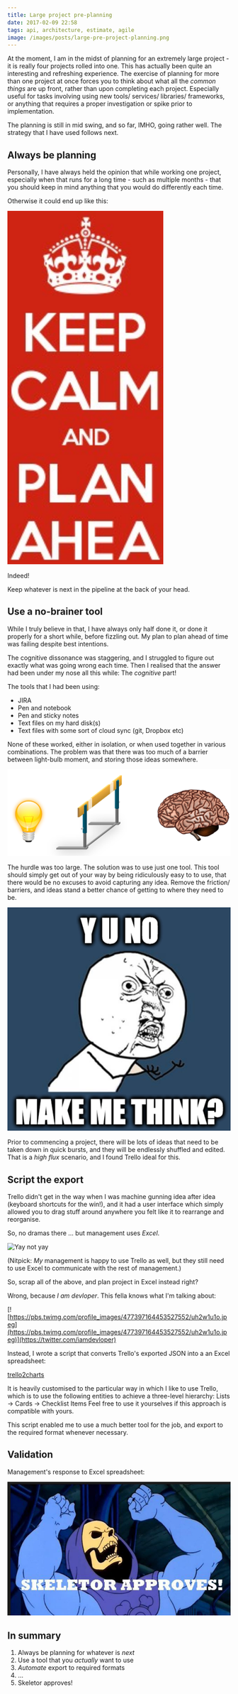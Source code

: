 ```yaml
---
title: Large project pre-planning
date: 2017-02-09 22:58
tags: api, architecture, estimate, agile
image: /images/posts/large-pre-project-planning.png
---
```


At the moment,
I am in the midst of planning for an extremely large project -
it is really four projects rolled into one.
This has actually been quite an interesting and refreshing experience.
The exercise of planning for more than one project at once
forces you to think about what all the *common things* are up front,
rather than upon completing each project.
Especially useful for tasks involving
using new tools/ services/ libraries/ frameworks,
or anything that requires a proper investigation or spike prior to implementation.

The planning is still in mid swing,
and so far, IMHO, going rather well.
The strategy that I have used follows next.

## Always be planning

Personally, I have always held the opinion that
while working one project,
especially when that runs for a long time -
such as multiple months -
that you should keep in mind anything that you would do differently each time.

Otherwise it could end up like this:

![Keep calm and plan ahea](/images/posts/keep-calm-and-plan-ahea.png)

Indeed!

Keep whatever is next in the pipeline at the back of your head.

## Use a no-brainer tool

While I truly believe in that,
I have always only half done it,
or done it properly for a short while,
before fizzling out.
My plan to plan ahead of time was failing despite best intentions.

The cognitive dissonance was staggering,
and I struggled to figure out exactly what was going wrong each time.
Then I realised that the answer had been under my nose all this while:
The *cognitive* part!

The tools that I had been using:

- JIRA
- Pen and notebook
- Pen and sticky notes
- Text files on my hard disk(s)
- Text files with some sort of cloud sync (git, Dropbox etc)

None of these worked, either in isolation,
or when used together in various combinations.
The problem was that there was too much of a barrier
between light-bulb moment, and
storing those ideas somewhere.

![Lightbulb -> Hurdle -> Brain](/images/posts/lightbulb-hurdle-brain.png)

The hurdle was too large.
The solution was to use just one tool.
This tool should simply get out of your way by being ridiculously easy to to use,
that there would be no excuses to avoid capturing any idea.
Remove the friction/ barriers,
and ideas stand a better chance of getting to where they need to be.

![Y U NO make me think?](/images/posts/y-u-no-make-me-think.png)

Prior to commencing a project,
there will be lots of ideas that need to be taken down in quick bursts,
and they will be endlessly shuffled and edited.
That is a *high flux* scenario,
and I found Trello ideal for this.

## Script the export

Trello didn't get in the way when I was machine gunning
idea after idea (keyboard shortcuts for the win!),
and it had a user interface which simply allowed you to drag
stuff around anywhere you felt like it to rearrange and reorganise.

So, no dramas there ... but management uses *Excel*.

![Yay not yay](http://gif-finder.com/wp-content/uploads/2015/10/Sarah-Hyland-Yay.gif)

(Nitpick: *My* management is happy to use Trello as well,
but they still need to use Excel to communicate with the rest of management.)

So, scrap all of the above, and plan project in Excel instead right?

Wrong, because *I am devloper*. This fella knows what I'm talking about:

[![https://pbs.twimg.com/profile_images/477397164453527552/uh2w1u1o.jpeg](https://pbs.twimg.com/profile_images/477397164453527552/uh2w1u1o.jpeg)](https://twitter.com/iamdevloper)

Instead, I wrote a script that converts Trello's exported JSON
into a an Excel spreadsheet:

[trello2charts](https://github.com/bguiz/trello2charts)

It is heavily customised to the particular way in which I like to use Trello,
which is to use the following entities to achieve a three-level hierarchy:
Lists -> Cards -> Checklist Items
Feel free to use it yourselves if this approach is compatible with yours.

This script enabled me to use a much better tool for the job,
and export to the required format whenever necessary.

## Validation

Management's response to Excel spreadsheet:

![Skeletor approves!](/images/posts/skeletor-approves.png)

## In summary

1. Always be planning for whatever is *next*
2. Use a tool that you *actually* want to use
3. *Automate* export to required formats
4. ...
5. Skeletor approves!

